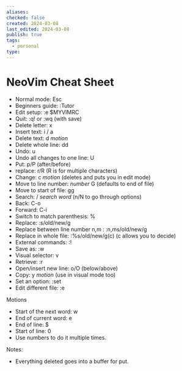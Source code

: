 ```yaml
---
aliases: 
checked: false
created: 2024-03-08
last_edited: 2024-03-08
publish: true
tags:
  - personal
type:
---
```

# NeoVim Cheat Sheet

- Normal mode: Esc
- Beginners guide: :Tutor
- Edit setup: :e $MYVIMRC
- Quit: :q! or :wq (with save)
- Delete letter: x
- Insert text: i / a
- Delete text: d *motion*
- Delete whole line: dd
- Undo: u
- Undo all changes to one line: U
- Put: p/P (after/before)
- replace: r/R (R is for multiple characters)
- Change: c *motion* (deletes and puts you in edit mode)
- Move to line number: *number* G (defaults to end of file)
- Move to start of file: gg
- Search: / *search word* (n/N to go through options)
- Back: C-o
- Forward: C-i
- Switch to match parenthesis: %
- Replace: :s/old/new/g
- Replace between line number n,m : :n,ms/old/new/g
- Replace in whole file: :%s/old/new/g(c) (c allows you to decide)
- External commands: :!
- Save as: :w
- Visual selector: v
- Retrieve: :r
- Open/insert new line: o/O (below/above)
- Copy: y *motion* (use in visual mode too)
- Set an option: :set
- Edit different file: :e

Motions
- Start of the next word: w
- End of current word: e
- End of line: $
- Start of line: 0
- Use numbers to do it multiple times.

Notes:
- Everything deleted goes into a buffer for put.
